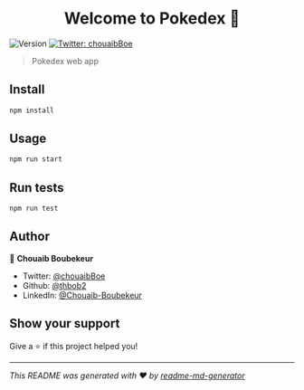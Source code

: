 <h1 align="center">Welcome to Pokedex  👋</h1>
<p>
  <img alt="Version" src="https://img.shields.io/badge/version-0.1-blue.svg?cacheSeconds=2592000" />
  <a href="https://twitter.com/chouaibBoe" target="_blank">
    <img alt="Twitter: chouaibBoe" src="https://img.shields.io/twitter/follow/chouaibBoe.svg?style=social" />
  </a>
</p>

> Pokedex web app

## Install

```sh
npm install
```

## Usage

```sh
npm run start
```

## Run tests

```sh
npm run test
```

## Author

👤 **Chouaib Boubekeur**

* Twitter: [@chouaibBoe](https://twitter.com/chouaibBoe)
* Github: [@thbob2](https://github.com/thbob2)
* LinkedIn: [@Chouaib-Boubekeur](https://linkedin.com/in/Chouaib-Boubekeur)

## Show your support

Give a ⭐️ if this project helped you!

***
_This README was generated with ❤️ by [readme-md-generator](https://github.com/kefranabg/readme-md-generator)_